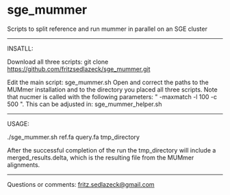# sge_mummer
Scripts to split reference and run mummer in parallel on an SGE cluster

**************************************

INSATLL:

Download all three scripts:
git clone https://github.com/fritzsedlazeck/sge_mummer.git

Edit the main script: sge_mummer.sh
Open and correct the paths to the MUMmer installation and to the directory you placed all three scripts. 
Note that nucmer is called with the following parameters: " -maxmatch -l 100 -c 500 ". This can be adjusted in: sge_mummer_helper.sh

**************************************

USAGE:

./sge_mummer.sh ref.fa query.fa tmp_directory

After the successful completion of the run the tmp_directory will include a merged_results.delta, which is the resulting file from the MUMmer alignments.


***************************************

Questions or comments:
fritz.sedlazeck@gmail.com
